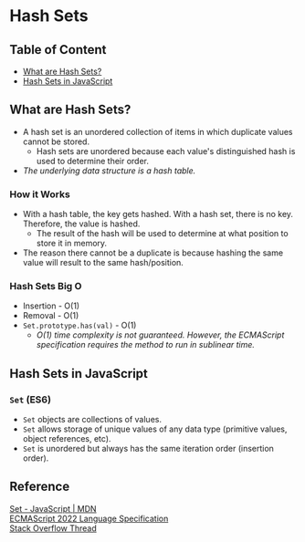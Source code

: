 # Hash Sets

## Table of Content
- [What are Hash Sets?](#what-are-hash-sets)
- [Hash Sets in JavaScript](#hash-sets-in-javascript)

## What are Hash Sets?
- A hash set is an unordered collection of items in which duplicate values cannot be stored.
  - Hash sets are unordered because each value's distinguished hash is used to determine their order.
- *The underlying data structure is a hash table.*
### How it Works
- With a hash table, the key gets hashed. With a hash set, there is no key. Therefore, the value is hashed.
  - The result of the hash will be used to determine at what position to store it in memory.
- The reason there cannot be a duplicate is because hashing the same value will result to the same hash/position.
### Hash Sets Big O
- Insertion - O(1)
- Removal - O(1)
- `Set.prototype.has(val)` - O(1)
  - *O(1) time complexity is not guaranteed. However, the ECMAScript specification requires the method to run in sublinear time.*

## Hash Sets in JavaScript
### `Set` (ES6)
- `Set` objects are collections of values.
- `Set` allows storage of unique values of any data type (primitive values, object references, etc).
- `Set` is unordered but always has the same iteration order (insertion order).

## Reference
[Set - JavaScript | MDN](https://developer.mozilla.org/en-US/docs/Web/JavaScript/Reference/Global_Objects/Set)  
[ECMAScript 2022 Language Specification](https://tc39.es/ecma262/multipage/keyed-collections.html#sec-set-objects)  
[Stack Overflow Thread](https://stackoverflow.com/questions/55057200/is-the-set-has-method-o1-and-array-indexof-on)

